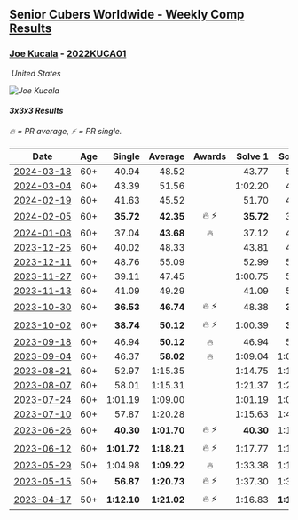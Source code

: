 <style>table {white-space: nowrap;}</style>
<link rel="stylesheet" type="text/css" href="/scw-comp/css/flags.css" />

## [Senior Cubers Worldwide - Weekly Comp Results](/scw-comp/results/)
### [Joe Kucala](README.md) - [2022KUCA01](https://www.worldcubeassociation.org/persons/2022KUCA01?event=333)

<i class="flag flag-US" />&nbsp;United States

![Joe Kucala](1682123036.jpg)

#### 3x3x3 Results

<span style="white-space: nowrap;">🔥 = PR average</span>, <span style="white-space: nowrap;">⚡ = PR single</span>.

| Date | Age | Single | Average | Awards | Solve 1 | Solve 2 | Solve 3 | Solve 4 | Solve 5 | Video |
| :--: | :--: | --: | --: | :--: | --: | --: | --: | --: | --: | :-- |
| [2024-03-18](../../results/2024-03-18/333.md) | 60+ | 40.94 | 48.52 |  | 43.77 | 51.56 | 54.77 | 40.94 | 50.24 | [Desktop](https://www.facebook.com/events/962609138892132/permalink/966710068482039) / [Mobile](https://m.facebook.com/events/962609138892132?view=permalink&id=966710068482039) |
| [2024-03-04](../../results/2024-03-04/333.md) | 60+ | 43.39 | 51.56 |  | 1:02.20 | 43.39 | 44.92 | 1:26.53 | 47.55 | [Desktop](https://www.facebook.com/events/682023687232856/permalink/687371986698026) / [Mobile](https://m.facebook.com/events/682023687232856?view=permalink&id=687371986698026) |
| [2024-02-19](../../results/2024-02-19/333.md) | 60+ | 41.63 | 45.52 |  | 51.70 | 44.91 | 50.00 | 41.63 | 41.66 | [Desktop](https://www.facebook.com/events/947093233792978/permalink/950938176741817) / [Mobile](https://m.facebook.com/events/947093233792978?view=permalink&id=950938176741817) |
| [2024-02-05](../../results/2024-02-05/333.md) | 60+ | **35.72** | **42.35** | 🔥 ⚡ | **35.72** | 35.76 | 42.75 | 48.55 | 49.94 | [Desktop](https://www.facebook.com/events/3090201184445880/permalink/3102290493236949) / [Mobile](https://m.facebook.com/events/3090201184445880?view=permalink&id=3102290493236949) |
| [2024-01-08](../../results/2024-01-08/333.md) | 60+ | 37.04 | **43.68** | 🔥 | 37.12 | 41.30 | 37.04 | 52.63 | 1:13.86 | [Desktop](https://www.facebook.com/events/1278843609453417/permalink/1279388729398905) / [Mobile](https://m.facebook.com/events/1278843609453417?view=permalink&id=1279388729398905) |
| [2023-12-25](../../results/2023-12-25/333.md) | 60+ | 40.02 | 48.33 |  | 43.81 | 40.02 | 1:00.31 | 40.87 | 1:09.04 | [Desktop](https://www.facebook.com/events/231087383363053/permalink/233062556498869) / [Mobile](https://m.facebook.com/events/231087383363053?view=permalink&id=233062556498869) |
| [2023-12-11](../../results/2023-12-11/333.md) | 60+ | 48.76 | 55.09 |  | 52.99 | 53.53 | 58.75 | 1:06.69 | 48.76 | [Desktop](https://www.facebook.com/events/1404140403643629/permalink/1408638566527146) / [Mobile](https://m.facebook.com/events/1404140403643629?view=permalink&id=1408638566527146) |
| [2023-11-27](../../results/2023-11-27/333.md) | 60+ | 39.11 | 47.45 |  | 1:00.75 | 53.04 | 50.10 | 39.22 | 39.11 | [Desktop](https://www.facebook.com/events/889636606027860/permalink/895043925487128) / [Mobile](https://m.facebook.com/events/889636606027860?view=permalink&id=895043925487128) |
| [2023-11-13](../../results/2023-11-13/333.md) | 60+ | 41.09 | 49.29 |  | 41.09 | 54.76 | 50.88 | 42.24 | 1:43.29 | [Desktop](https://www.facebook.com/events/1478121449586426/permalink/1485564175508820) / [Mobile](https://m.facebook.com/events/1478121449586426?view=permalink&id=1485564175508820) |
| [2023-10-30](../../results/2023-10-30/333.md) | 60+ | **36.53** | **46.74** | 🔥 ⚡ | 48.38 | **36.53** | 58.10 | 49.51 | 42.33 | [Desktop](https://www.facebook.com/events/1074911313795532/permalink/1082114626408534) / [Mobile](https://m.facebook.com/events/1074911313795532?view=permalink&id=1082114626408534) |
| [2023-10-02](../../results/2023-10-02/333.md) | 60+ | **38.74** | **50.12** | 🔥 ⚡ | 1:00.39 | **38.74** | 47.41 | 53.72 | 49.22 | [Desktop](https://www.facebook.com/events/1518773368939011/permalink/1524254438390904) / [Mobile](https://m.facebook.com/events/1518773368939011?view=permalink&id=1524254438390904) |
| [2023-09-18](../../results/2023-09-18/333.md) | 60+ | 46.94 | **50.12** | 🔥 | 46.94 | 57.99 | 54.60 | 47.80 | 47.96 | [Desktop](https://www.facebook.com/events/1636211493537200/permalink/1641240699700946) / [Mobile](https://m.facebook.com/events/1636211493537200?view=permalink&id=1641240699700946) |
| [2023-09-04](../../results/2023-09-04/333.md) | 60+ | 46.37 | **58.02** | 🔥 | 1:09.04 | 1:06.20 | 49.76 | 46.37 | 58.09 | [Desktop](https://www.facebook.com/events/190773964023185/permalink/196929486740966) / [Mobile](https://m.facebook.com/events/190773964023185?view=permalink&id=196929486740966) |
| [2023-08-21](../../results/2023-08-21/333.md) | 60+ | 52.97 | 1:15.35 |  | 1:14.75 | 1:15.19 | 1:16.12 | 52.97 | 1:17.27 | [Desktop](https://www.facebook.com/events/1826888371060368/permalink/1828077834274755) / [Mobile](https://m.facebook.com/events/1826888371060368?view=permalink&id=1828077834274755) |
| [2023-08-07](../../results/2023-08-07/333.md) | 60+ | 58.01 | 1:15.31 |  | 1:21.37 | 1:23.12 | 58.01 | 1:17.31 | 1:07.25 | [Desktop](https://www.facebook.com/events/274987855148595/permalink/277034284943952) / [Mobile](https://m.facebook.com/events/274987855148595?view=permalink&id=277034284943952) |
| [2023-07-24](../../results/2023-07-24/333.md) | 60+ | 1:01.19 | 1:09.00 |  | 1:01.19 | 1:09.43 | 1:08.05 | 1:10.57 | 1:09.52 | [Desktop](https://www.facebook.com/events/1475111463308788/permalink/1480040939482507) / [Mobile](https://m.facebook.com/events/1475111463308788?view=permalink&id=1480040939482507) |
| [2023-07-10](../../results/2023-07-10/333.md) | 60+ | 57.87 | 1:20.28 |  | 1:15.63 | 1:40.75 | 57.87 | 1:04.47 | 1:51.77 | [Desktop](https://www.facebook.com/events/198208716234931/permalink/201708792551590) / [Mobile](https://m.facebook.com/events/198208716234931?view=permalink&id=201708792551590) |
| [2023-06-26](../../results/2023-06-26/333.md) | 60+ | **40.30** | **1:01.70** | 🔥 ⚡ | **40.30** | 1:11.15 | 1:00.73 | 53.58 | 1:10.79 | [Desktop](https://www.facebook.com/events/205496442461873/permalink/206414075703443) / [Mobile](https://m.facebook.com/events/205496442461873?view=permalink&id=206414075703443) |
| [2023-06-12](../../results/2023-06-12/333.md) | 60+ | **1:01.72** | **1:18.21** | 🔥 ⚡ | 1:17.77 | 1:13.66 | 2:36.46 | 1:23.21 | **1:01.72** | [Desktop](https://www.facebook.com/events/2098018943739146/permalink/2104145106459863) / [Mobile](https://m.facebook.com/events/2098018943739146?view=permalink&id=2104145106459863) |
| [2023-05-29](../../results/2023-05-29/333.md) | 50+ | 1:04.98 | **1:09.22** | 🔥 | 1:33.38 | 1:17.30 | 1:05.15 | 1:04.98 | 1:05.21 | [Desktop](https://www.facebook.com/events/199553879662923/permalink/206388405646137) / [Mobile](https://m.facebook.com/events/199553879662923?view=permalink&id=206388405646137) |
| [2023-05-15](../../results/2023-05-15/333.md) | 50+ | **56.87** | **1:20.73** | 🔥 ⚡ | 1:37.30 | 1:33.59 | 1:19.83 | 1:08.76 | **56.87** | [Desktop](https://www.facebook.com/events/943848890264789/permalink/945986663384345) / [Mobile](https://m.facebook.com/events/943848890264789?view=permalink&id=945986663384345) |
| [2023-04-17](../../results/2023-04-17/333.md) | 50+ | **1:12.10** | **1:21.02** | 🔥 ⚡ | 1:16.83 | **1:12.10** | 1:49.43 | 1:22.38 | 1:23.84 | [Desktop](https://www.facebook.com/events/786804792820217/permalink/794143088753054) / [Mobile](https://m.facebook.com/events/786804792820217?view=permalink&id=794143088753054) |


<!-- Global site tag (gtag.js) - Google Analytics -->
<script async src="https://www.googletagmanager.com/gtag/js?id=UA-86348435-3"></script>
<script>window.dataLayer = window.dataLayer || []; function gtag() {dataLayer.push(arguments);} gtag('js', new Date()); gtag('config', 'UA-86348435-3');</script>
